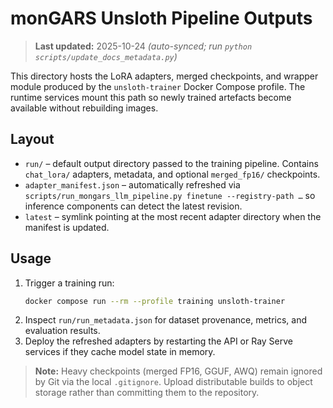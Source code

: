 # monGARS Unsloth Pipeline Outputs

> **Last updated:** 2025-10-24 _(auto-synced; run `python scripts/update_docs_metadata.py`)_

This directory hosts the LoRA adapters, merged checkpoints, and wrapper module
produced by the `unsloth-trainer` Docker Compose profile. The runtime services
mount this path so newly trained artefacts become available without rebuilding
images.

## Layout
- `run/` – default output directory passed to the training pipeline. Contains
  `chat_lora/` adapters, metadata, and optional `merged_fp16/` checkpoints.
- `adapter_manifest.json` – automatically refreshed via
  `scripts/run_mongars_llm_pipeline.py finetune --registry-path …` so inference
  components can detect the latest revision.
- `latest` – symlink pointing at the most recent adapter directory when the
  manifest is updated.

## Usage
1. Trigger a training run:
   ```bash
   docker compose run --rm --profile training unsloth-trainer
   ```
2. Inspect `run/run_metadata.json` for dataset provenance, metrics, and
   evaluation results.
3. Deploy the refreshed adapters by restarting the API or Ray Serve services if
   they cache model state in memory.

> **Note:** Heavy checkpoints (merged FP16, GGUF, AWQ) remain ignored by Git via
> the local `.gitignore`. Upload distributable builds to object storage rather
> than committing them to the repository.
